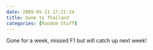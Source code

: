 ```yaml
---
date: 2009-05-11 17:21:24
title: Gone to Thailand
categories: [Random Stuff]
---
```


Gone for a week, missed F1 but will catch up next week!
